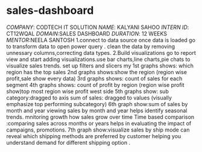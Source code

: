 # sales-dashboard
*COMPANY*: CODTECH IT SOLUTION
*NAME*: KALYANI SAHOO
*INTERN ID*: CT12WQAL
*DOMAIN*:SALES DASHBOARD
*DURATION*: 12 WEEKS
*MENTOR*:NEELA SANTOSH
1.connect to data source
once data is loaded go to transform data to open power query .
clean the data by removing unnessary columns,correcting data types.
2.Build visualizations
go to report view and start adding visualizations.use bar charts,line charts,pie chats to visualize sales trends.
set up filters and slicers
my 1st graphs shows: which region has the top sales 
2nd graphs shows:show the region (region wise profit,sale show every data)
3rd graphs shows: count of sales for each segment 
4th graphs shows: count of profit by region (region wise profit show)top most region wise profit west side 
5th graphs show: sub category:dragged to axis
sum of sales: dragged to values 
(visually emphasize top performing subcategory)
6th graph show:sum of sales by month and year
viewing sales by month and year helps identify seasonal trends.
mnitoring growth  how sales grow over time
Time based comparison :comparing sales across months or years helps in evaluating the impact of campaigns,
promotions.
7th graph show:visualize sales by ship mode can reveal which shipping methods are preferred by customer
helping you understand demand for different shipping option .








